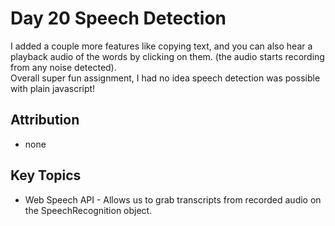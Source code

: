 # Day 20 Speech Detection

I added a couple more features like copying text, and you can also hear a playback audio of the words by clicking on them. (the audio starts recording from any noise detected).  
Overall super fun assignment, I had no idea speech detection was possible with plain javascript! 

## Attribution
* none


## Key Topics
* Web Speech API - Allows us to grab transcripts from recorded audio on the SpeechRecognition object.

